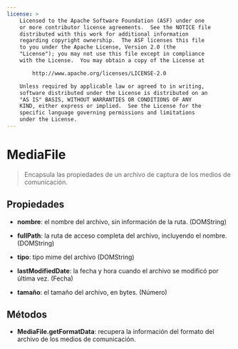 ```yaml
---
license: >
    Licensed to the Apache Software Foundation (ASF) under one
    or more contributor license agreements.  See the NOTICE file
    distributed with this work for additional information
    regarding copyright ownership.  The ASF licenses this file
    to you under the Apache License, Version 2.0 (the
    "License"); you may not use this file except in compliance
    with the License.  You may obtain a copy of the License at

        http://www.apache.org/licenses/LICENSE-2.0

    Unless required by applicable law or agreed to in writing,
    software distributed under the License is distributed on an
    "AS IS" BASIS, WITHOUT WARRANTIES OR CONDITIONS OF ANY
    KIND, either express or implied.  See the License for the
    specific language governing permissions and limitations
    under the License.
---
```


# MediaFile

> Encapsula las propiedades de un archivo de captura de los medios de comunicación.

## Propiedades

*   **nombre**: el nombre del archivo, sin información de la ruta. (DOMString)

*   **fullPath**: la ruta de acceso completa del archivo, incluyendo el nombre. (DOMString)

*   **tipo**: tipo mime del archivo (DOMString)

*   **lastModifiedDate**: la fecha y hora cuando el archivo se modificó por última vez. (Fecha)

*   **tamaño**: el tamaño del archivo, en bytes. (Número)

## Métodos

*   **MediaFile.getFormatData**: recupera la información del formato del archivo de los medios de comunicación.